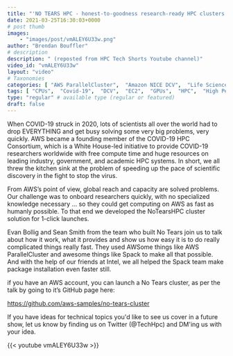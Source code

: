 ```yaml
---
title: "'NO TEARS HPC - honest-to-goodness research-ready HPC clusters in under 10 minutes."
date: 2021-03-25T16:30:03+0000
# post thumb
images:
    - "images/post/vmALEY6U33w.png"
author: "Brendan Bouffler"
# description
description: " (reposted from HPC Tech Shorts Youtube channel)"
video_id: "vmALEY6U33w"
layout: "video"
# Taxonomies
categories: [ "AWS ParallelCluster",  "Amazon NICE DCV",  "Life Sciences", ]
tags: [ "CPUs",  "Covid-19",  "DCV",  "EC2",  "GPUs",  "HPC",  "High Performance Computing",  "Lustre",  "ParallelCluster",  "Schedulers",  "Storage",  "virtualization",  "vizualization",  "techshorts", ]
type: "regular" # available type (regular or featured)
draft: false
---
```


When COVID-19 struck in 2020, lots of scientists all over the world had to drop EVERYTHING and get busy solving some very big problems, very quickly. AWS became a founding member of the COVID-19 HPC Consortium, which is a White House-led initiative to provide COVID-19 researchers worldwide with free compute time and huge resources on leading industry, government, and academic HPC systems. In short, we all threw the kitchen sink at the problem of speeding up the pace of scientific discovery in the fight to stop the virus.

From AWS’s point of view, global reach and capacity are solved problems. Our challenge was to onboard researchers quickly, with no specialized knowledge necessary ... so they could get computing on AWS as fast as humanly possible. To that end we developed the NoTearsHPC cluster solution for 1-click launches.

Evan Bollig and Sean Smith from the team who built No Tears join us to talk about how it work, what it provides and show us how easy it is to do really complicated things really fast. They used AWSome things like AWS ParallelCluster and awesome things like Spack to make all that possible. And with the help of our friends at Intel, we all helped the Spack team make package installation even faster still.

if you have an AWS account, you can launch a No Tears cluster, as per the talk by going to it’s GitHub page here:

https://github.com/aws-samples/no-tears-cluster

If you have ideas for technical topics you'd like to see us cover in a future show, let us know by finding us on Twitter (@TechHpc) and DM'ing us with your idea.

{{< youtube vmALEY6U33w >}}